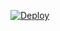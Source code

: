[![Deploy](https://www.herokucdn.com/deploy/button.svg)](https://heroku.com/deploy?template=https://github.com/shamofu/ikalog)